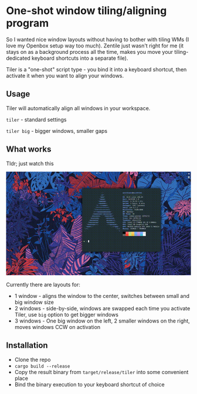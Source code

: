 # One-shot window tiling/aligning program

So I wanted nice window layouts without having to bother with tiling WMs (I love my Openbox setup way too much).
Zentile just wasn't right for me (it stays on as a background process all the time,
makes you move your tiling-dedicated keyboard shortcuts into a separate file).

Tiler is a "one-shot" script type - you bind it into a keyboard shortcut,
then activate it when you want to align your windows.

## Usage

Tiler will automatically align all windows in your workspace.

`tiler` - standard settings

`tiler big` - bigger windows, smaller gaps


## What works

Tldr; just watch this

![demo gif](./demo.gif)

Currently there are layouts for:

* 1 window - aligns the window to the center, switches between small and big window size
* 2 windows - side-by-side, windows are swapped each time you activate Tiler, use `big` option to get bigger windows
* 3 windows - One big window on the left, 2 smaller windows on the right, moves windows CCW on activation

## Installation
* Clone the repo
* `cargo build --release`
* Copy the result binary from `target/release/tiler` into some convenient place
* Bind the binary execution to your keyboard shortcut of choice
